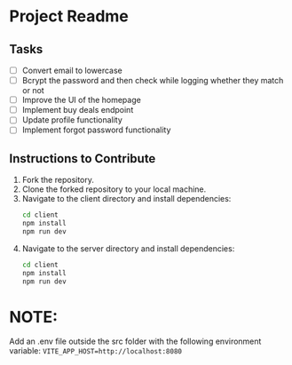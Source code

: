 # Project Readme

## Tasks

- [ ] Convert email to lowercase
- [ ] Bcrypt the password and then check while logging whether they match or not
- [ ] Improve the UI of the homepage
- [ ] Implement buy deals endpoint
- [ ] Update profile functionality
- [ ] Implement forgot password functionality

## Instructions to Contribute

1. Fork the repository.
2. Clone the forked repository to your local machine.
3. Navigate to the client directory and install dependencies:
   ```bash
   cd client
   npm install
   npm run dev
   
4. Navigate to the server directory and install dependencies:
   ```bash
   cd client
   npm install
   npm run dev

# NOTE: 
Add an .env file outside the src folder with the following environment variable:
  `VITE_APP_HOST=http://localhost:8080`
